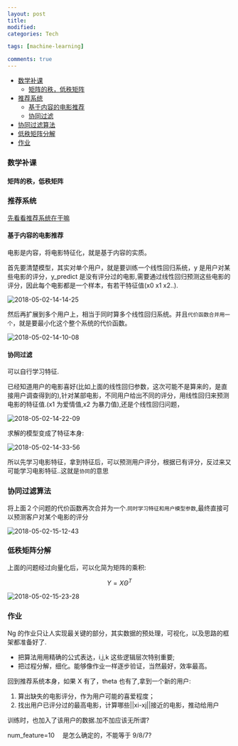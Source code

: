 ```yaml
---
layout: post
title:
modified:
categories: Tech

tags: [machine-learning]

comments: true
---
```


<!-- TOC -->

- [数学补课](#数学补课)
  - [矩阵的秩，低秩矩阵](#矩阵的秩低秩矩阵)
- [推荐系统](#推荐系统)
  - [基于内容的电影推荐](#基于内容的电影推荐)
  - [协同过滤](#协同过滤)
- [协同过滤算法](#协同过滤算法)
- [低秩矩阵分解](#低秩矩阵分解)
- [作业](#作业)

<!-- /TOC -->

### 数学补课

#### 矩阵的秩，低秩矩阵

### 推荐系统

[先看看推荐系统在干嘛](https://www.zhihu.com/search?type=content&q=%E6%8E%A8%E8%8D%90%E7%B3%BB%E7%BB%9F)

#### 基于内容的电影推荐

电影是内容，将电影特征化，就是基于内容的实质。

首先要清楚模型，其实对单个用户，就是要训练一个线性回归系统，y 是用户对某些电影的评分，y_predict 是没有评分过的电影,需要通过线性回归预测这些电影的评分，因此每个电影都是一个样本，有若干特征值(x0 x1 x2..).

![2018-05-02-14-14-25](https://images-1257933000.cos.ap-chengdu.myqcloud.com/2018-05-02-14-14-25.png)

然后再扩展到多个用户上，相当于同时算多个线性回归系统。并且`代价函数合并用一个`，就是要最小化这个整个系统的代价函数。

![2018-05-02-14-10-08](https://images-1257933000.cos.ap-chengdu.myqcloud.com/2018-05-02-14-10-08.png)

#### 协同过滤

可以自行学习特征.

已经知道用户的电影喜好(比如上面的线性回归参数，这次可能不是算来的，是直接用户调查得到的),针对某部电影，不同用户给出不同的评分，用线性回归来预测电影的特征值.(x1 为爱情值,x2 为暴力值),还是个线性回归问题，

![2018-05-02-14-22-09](https://images-1257933000.cos.ap-chengdu.myqcloud.com/2018-05-02-14-22-09.png)

求解的模型变成了特征本身:

![2018-05-02-14-33-56](https://images-1257933000.cos.ap-chengdu.myqcloud.com/2018-05-02-14-33-56.png)

所以先学习电影特征，拿到特征后，可以预测用户评分，根据已有评分，反过来又可能学习电影特征..这就是`协同`的意思

### 协同过滤算法

将上面２个问题的代价函数再次合并为一个.`同时学习特征和用户模型参数`,最终直接可以预测客户对某个电影的评分

![2018-05-02-15-12-43](https://images-1257933000.cos.ap-chengdu.myqcloud.com/2018-05-02-15-12-43.png)

### 低秩矩阵分解

上面的问题经过向量化后，可以化简为矩阵的乘积:

$$Y=X\Theta^{T}$$

![2018-05-02-15-23-28](https://images-1257933000.cos.ap-chengdu.myqcloud.com/2018-05-02-15-23-28.png)

### 作业

Ng 的作业只让人实现最关键的部分，其实数据的预处理，可视化，以及思路的框架都准备好了.

- 把算法用用精确的公式表达，i,j,k 这些逻辑层次特别重要;
- 把过程分解，细化。能够像作业一样逐步验证，当然最好，效率最高。

回到推荐系统本身，如果 X 有了，theta 也有了,拿到一个新的用户:

1. 算出缺失的电影评分，作为用户可能的喜爱程度；
2. 找出用户已评分过的最高电影，计算哪些||xi-xj||接近的电影，推动给用户

训练时，也加入了该用户的数据.加不加应该无所谓?

num_feature=10 　是怎么确定的，不能等于 9/8/7?

